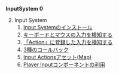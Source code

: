 **InputSystem 0**

2. Input System  
    1. [Input Systemのインストール](InputSystem1.md)  
    2. [キーボードとマウスの入力を検知する](InputSystem2.md) 
    3. [「Action」に登録した入力を検知する](InputSystem3.md) 
    4. [3種のコールバック](InputSystem4.md) 
    5. [Input Actionsアセット(Map)](InputSystem5.md) 
    6. [Player Inputコンポーネントの利用](InputSystem6.md) 
